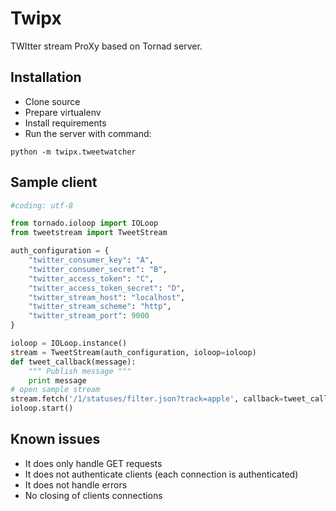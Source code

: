 Twipx
====================

TWItter stream ProXy based on Tornad server.

Installation
-------
* Clone source
* Prepare virtualenv
* Install requirements
* Run the server with command:

```
python -m twipx.tweetwatcher
```


Sample client
-------

```python
#coding: utf-8

from tornado.ioloop import IOLoop
from tweetstream import TweetStream

auth_configuration = {
    "twitter_consumer_key": "A",
    "twitter_consumer_secret": "B",
    "twitter_access_token": "C",
    "twitter_access_token_secret": "D",
    "twitter_stream_host": "localhost",
    "twitter_stream_scheme": "http",
    "twitter_stream_port": 9000
}

ioloop = IOLoop.instance()
stream = TweetStream(auth_configuration, ioloop=ioloop)
def tweet_callback(message):
    """ Publish message """
    print message
# open sample stream
stream.fetch('/1/statuses/filter.json?track=apple', callback=tweet_callback)
ioloop.start()
```

Known issues
-------
* It does only handle GET requests
* It does not authenticate clients (each connection is authenticated)
* It does not handle errors
* No closing of clients connections

